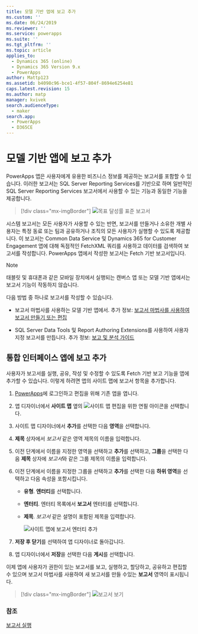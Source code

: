 ```yaml
---
title: 모델 기반 앱에 보고 추가
ms.custom: ''
ms.date: 06/24/2019
ms.reviewer: ''
ms.service: powerapps
ms.suite: ''
ms.tgt_pltfrm: ''
ms.topic: article
applies_to:
  - Dynamics 365 (online)
  - Dynamics 365 Version 9.x
  - PowerApps
author: Mattp123
ms.assetid: b4098c96-bce1-4f57-804f-8694e6254e81
caps.latest.revision: 15
ms.author: matp
manager: kvivek
search.audienceType:
  - maker
search.app:
  - PowerApps
  - D365CE
---
```

# <a name="add-reporting-to-your-model-driven-app"></a>모델 기반 앱에 보고 추가

PowerApps 앱은 사용자에게 유용한 비즈니스 정보를 제공하는 보고서를 포함할 수 있습니다. 이러한 보고서는 SQL Server Reporting Services를 기반으로 하며 일반적인 SQL Server Reporting Services 보고서에서 사용할 수 있는 기능과 동일한 기능을 제공합니다.

> [!div class="mx-imgBorder"] 
> ![](media/progress-against-goals-report.png "목표 달성률 표준 보고서")

시스템 보고서는 모든 사용자가 사용할 수 있는 반면, 보고서를 만들거나 소유한 개별 사용자는 특정 동료 또는 팀과 공유하거나 조직의 모든 사용자가 실행할 수 있도록 제공합니다. 이 보고서는 Common Data Service 및 Dynamics 365 for Customer Engagement 앱에 대해 독점적인 FetchXML 쿼리를 사용하고 데이터를 검색하여 보고서를 작성합니다. PowerApps 앱에서 작성한 보고서는 Fetch 기반 보고서입니다.

> [!NOTE]
> 태블릿 및 휴대폰과 같은 모바일 장치에서 실행되는 캔버스 앱 또는 모델 기반 앱에서는 보고서 기능이 작동하지 않습니다. 

다음 방법 중 하나로 보고서를 작성할 수 있습니다.

- 보고서 마법사를 사용하는 모델 기반 앱에서. 추가 정보: [보고서 마법사를 사용하여 보고서 만들기 또는 편집](/dynamics365/customer-engagement/basics/create-edit-copy-report-wizard) 
<!-- From a model-driven app using an advanced find query. To do this, you build an advanced find query and then select **Download as FetchXML**. Next, from the reports area select **New**, for **Report Type** select **Existing File**, select **Choose File** open the xml file, fill in the required fields, and save the report. More information: [Add a report](/dynamics365/customer-engagement/basics/add-existing-report) -->
- SQL Server Data Tools 및 Report Authoring Extensions를 사용하여 사용자 지정 보고서를 만듭니다. 추가 정보: [보고 및 분석 가이드](/dynamics365/customer-engagement/analytics/reporting-analytics-with-dynamics-365)


## <a name="add-reporting-to-a-unified-interface-app"></a>통합 인터페이스 앱에 보고 추가
사용자가 보고서를 실행, 공유, 작성 및 수정할 수 있도록 Fetch 기반 보고 기능을 앱에 추가할 수 있습니다. 이렇게 하려면 앱의 사이트 맵에 보고서 항목을 추가합니다. 

1. [PowerApps](https://web.powerapps.com/?utm_source=padocs&utm_medium=linkinadoc&utm_campaign=referralsfromdoc)에 로그인하고 편집을 위해 기존 앱을 엽니다. 
2. 앱 디자이너에서 **사이트 맵** 옆의 ![사이트 맵 편집을 위한 연필 아이콘](media/ccf-pencil-icon.png)을 선택합니다. 
3. 사이트 맵 디자이너에서 **추가**를 선택한 다음 **영역**을 선택합니다. 
4. **제목** 상자에서 *보고서* 같은 영역 제목의 이름을 입력합니다. 
5. 이전 단계에서 이름을 지정한 영역을 선택하고 **추가**를 선택하고, **그룹**을 선택한 다음 **제목** 상자에 *보고서*와 같은 그룹 제목의 이름을 입력합니다. 
6. 이전 단계에서 이름을 지정한 그룹을 선택하고 **추가**를 선택한 다음 **하위 영역**을 선택하고 다음 속성을 포함시킵니다. 

   - **유형**. **엔터티**를 선택합니다.
   - **엔터티**. 엔터티 목록에서 **보고서** 엔터티를 선택합니다.  
   - **제목**. *보고서* 같은 설명이 포함된 제목을 입력합니다.

      ![사이트 맵에 보고서 엔터티 추가](media/report-entity-sitemap.png)

7. **저장 후 닫기**를 선택하여 앱 디자이너로 돌아갑니다. 


8. 앱 디자이너에서 **저장**을 선택한 다음 **게시**를 선택합니다.


이제 앱에 사용자가 권한이 있는 보고서를 보고, 실행하고, 할당하고, 공유하고 편집할 수 있으며 보고서 마법사를 사용하여 새 보고서를 만들 수있는 **보고서** 영역이 표시됩니다. 

> [!div class="mx-imgBorder"] 
> ![](media/report-feature-in-app.png "보고서 보기")

### <a name="see-also"></a>참조
[보고서 실행](/dynamics365/customer-engagement/basics/run-report)
